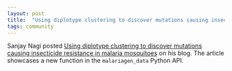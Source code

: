 ```yaml
---
layout: post
title:  "Using diplotype clustering to discover mutations causing insecticide resistance in malaria mosquitoes"
tags: community
---
```


Sanjay Nagi posted [Using diplotype clustering to discover mutations
causing insecticide resistance in malaria
mosquitoes](https://www.sanjaycnagi.com/blog/2024-08-15-diplotype-clustering/)
on his blog. The article showcases a new function in the
`malariagen_data` Python API.



